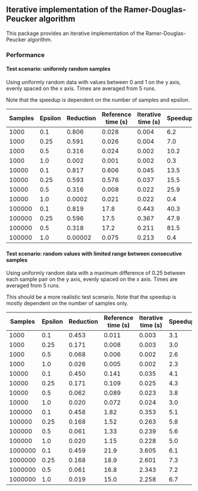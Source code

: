 ## Iterative implementation of the Ramer-Douglas-Peucker algorithm

This package provides an iterative implementation of the Ramer-Douglas-Peucker algorithm.

### Performance

#### Test scenario: uniformly random samples

Using uniformly random data with values between 0 and 1 on the y axis, evenly spaced on the x axis.
Times are averaged from 5 runs.

Note that the speedup is dependent on the number of samples and epsilon.

| Samples | Epsilon | Reduction | Reference time (s) | Iterative time (s) | Speedup |
|---------|---------|-----------|--------------------|--------------------|---------|
| 1000    | 0.1     | 0.806     | 0.028              | 0.004              | 6.2     |
| 1000    | 0.25    | 0.591     | 0.026              | 0.004              | 7.0     |
| 1000    | 0.5     | 0.316     | 0.024              | 0.002              | 10.2    |
| 1000    | 1.0     | 0.002     | 0.001              | 0.002              | 0.3     |
| 10000   | 0.1     | 0.817     | 0.606              | 0.045              | 13.5    |
| 10000   | 0.25    | 0.593     | 0.576              | 0.037              | 15.5    |
| 10000   | 0.5     | 0.316     | 0.008              | 0.022              | 25.9    |
| 10000   | 1.0     | 0.0002    | 0.021              | 0.022              | 0.4     |
| 100000  | 0.1     | 0.819     | 17.8               | 0.443              | 40.3    |
| 100000  | 0.25    | 0.596     | 17.5               | 0.367              | 47.9    |
| 100000  | 0.5     | 0.318     | 17.2               | 0.211              | 81.5    |
| 100000  | 1.0     | 0.00002   | 0.075              | 0.213              | 0.4     |

#### Test scenario: random values with limited range between consecutive samples

Using uniformly random data with a maximum difference of 0.25 between each sample pair on the y axis, evenly spaced on
the x axis.
Times are averaged from 5 runs.

This should be a more realistic test scenario.
Note that the speedup is mostly dependent on the number of samples only.

| Samples | Epsilon | Reduction | Reference time (s) | Iterative time (s) | Speedup |
|---------|---------|-----------|--------------------|--------------------|---------|
| 1000    | 0.1     | 0.453     | 0.011              | 0.003              | 3.1     |
| 1000    | 0.25    | 0.171     | 0.008              | 0.003              | 3.0     |
| 1000    | 0.5     | 0.068     | 0.006              | 0.002              | 2.6     |
| 1000    | 1.0     | 0.026     | 0.005              | 0.002              | 2.3     |
| 10000   | 0.1     | 0.450     | 0.141              | 0.035              | 4.1     |
| 10000   | 0.25    | 0.171     | 0.109              | 0.025              | 4.3     |
| 10000   | 0.5     | 0.062     | 0.089              | 0.023              | 3.8     |
| 10000   | 1.0     | 0.020     | 0.072              | 0.024              | 3.0     |
| 100000  | 0.1     | 0.458     | 1.82               | 0.353              | 5.1     |
| 100000  | 0.25    | 0.168     | 1.52               | 0.263              | 5.8     |
| 100000  | 0.5     | 0.061     | 1.33               | 0.239              | 5.6     |
| 100000  | 1.0     | 0.020     | 1.15               | 0.228              | 5.0     |
| 1000000 | 0.1     | 0.459     | 21.9               | 3.605              | 6.1     |
| 1000000 | 0.25    | 0.168     | 18.9               | 2.601              | 7.3     |
| 1000000 | 0.5     | 0.061     | 16.8               | 2.343              | 7.2     |
| 1000000 | 1.0     | 0.019     | 15.0               | 2.258              | 6.7     |
